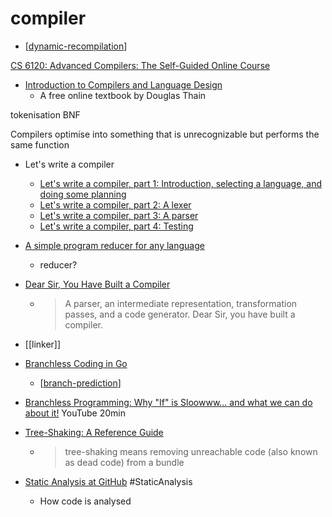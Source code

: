 compiler
========

* [[dynamic-recompilation]]

[CS 6120: Advanced Compilers: The Self-Guided Online Course](https://www.cs.cornell.edu/courses/cs6120/2020fa/self-guided/)

* [Introduction to Compilers and Language Design](https://www3.nd.edu/~dthain/compilerbook/)
    *  A free online textbook by Douglas Thain 

tokenisation
BNF

Compilers optimise into something that is unrecognizable but performs the same function

* Let's write a compiler
    * [Let's write a compiler, part 1: Introduction, selecting a language, and doing some planning](https://briancallahan.net/blog/20210814.html)
    * [Let's write a compiler, part 2: A lexer](https://briancallahan.net/blog/20210815.html)
    * [Let's write a compiler, part 3: A parser](https://briancallahan.net/blog/20210816.html)
    * [Let's write a compiler, part 4: Testing](https://briancallahan.net/blog/20210817.html)
* [A simple program reducer for any language](https://comby.dev/blog/2021/03/26/comby-reducer)
    * reducer?
* [Dear Sir, You Have Built a Compiler](https://rachitnigam.com/post/you-have-built-a-compiler/)
    * > A parser, an intermediate representation, transformation passes, and a code generator. Dear Sir, you have built a compiler.
* [[linker]]

* [Branchless Coding in Go](https://mattnakama.com/blog/go-branchless-coding/)
    * [[branch-prediction]]
* [Branchless Programming: Why "If" is Sloowww... and what we can do about it!](https://www.youtube.com/watch?v=bVJ-mWWL7cE) YouTube 20min

* [Tree-Shaking: A Reference Guide](https://www.smashingmagazine.com/2021/05/tree-shaking-reference-guide/)
    * > tree-shaking means removing unreachable code (also known as dead code) from a bundle

* [Static Analysis at GitHub](https://cacm.acm.org/magazines/2022/2/258227-static-analysis-at-github/fulltext) #StaticAnalysis
    * How code is analysed

[//begin]: # "Autogenerated link references for markdown compatibility"
[dynamic-recompilation]: dynamic-recompilation.md "Dynamic Recompilation"
[branch-prediction]: branch-prediction.md "Branch Prediction"
[//end]: # "Autogenerated link references"